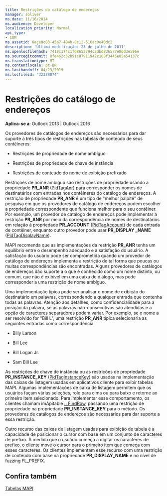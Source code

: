 ```yaml
---
title: Restrições do catálogo de endereços
manager: soliver
ms.date: 11/16/2014
ms.audience: Developer
localization_priority: Normal
api_type:
- COM
ms.assetid: 6ace8c03-45a7-484b-8c12-516ac0e40dc2
description: 'Última modificação: 23 de julho de 2011'
ms.openlocfilehash: 7419c174c1f68653794c2dbd836577e8dd3e596e
ms.sourcegitcommit: 8fe462c32b91c87911942c188f3445e85a54137c
ms.translationtype: MT
ms.contentlocale: pt-BR
ms.lasthandoff: 04/23/2019
ms.locfileid: "32328074"
---
```

# <a name="address-book-restrictions"></a>Restrições do catálogo de endereços

  
  
**Aplica-se a**: Outlook 2013 | Outlook 2016 
  
Os provedores de catálogos de endereços são necessários para dar suporte a três tipos de restrições nas tabelas de conteúdo de seus contêineres:
  
- Restrições de propriedade de nome ambíguo
    
- Restrições de propriedade de chave de instância
    
- Restrições de conteúdo do nome de exibição prefixado
    
Restrições de nome ambíguo são restrições de propriedade usando a propriedade **PR_ANR** ([PidTagAnr](pidtaganr-canonical-property.md)) para corresponder os nomes de destinatários com entradas nos contêineres do catálogo de endereços. A restrição de propriedade **PR_ANR** é um tipo de "melhor palpite" de pesquisa em que os provedores de catálogo de endereços podem escolher a propriedade correspondente que funciona melhor para o seu contêiner. Por exemplo, um provedor de catálogo de endereços pode implementar a restrição **PR_ANR** por meio da correspondência de nomes de destinatários em relação à propriedade **PR_ACCOUNT** ([PidTagAccount](pidtagaccount-canonical-property.md)) de cada entrada de contêiner, enquanto outro provedor pode usar **PR_DISPLAY _NAME** ([PidTagDisplayName](pidtagdisplayname-canonical-property.md)).
  
MAPI recomenda que as implementações da restrição **PR_ANR** tenha um equilíbrio entre o desempenho adequado e a satisfação do usuário. A satisfação do usuário pode ser comprometida quando um provedor de catálogo de endereços implementa a restrição de tal forma que poucas ou muitas correspondências são encontradas. Alguns provedores de catálogos de endereços dão suporte a o que é conhecido como um nome distinto, ou comum, que não é exibível em uma caixa de diálogo, mas pode corresponder a uma restrição de nome ambíguo. 
  
Uma implementação típica pode ser analisar o nome de exibição do destinatário em palavras, correspondendo a qualquer entrada que contenha todas as palavras. Atenção aos detalhes, como confidencialidade para a posição da palavra, se as palavras não-consecutivas são atendidas e a opção de caracteres separadores podem variar. Por exemplo, se o nome a ser resolvido for "Bill L", uma restrição **PR_ANR** típica selecionaria as seguintes entradas como correspondência: 
  
- Billy Larson
    
- Bill Lee
    
- Bill Logan Jr. 
    
- Sam Bill Lee
    
As restrições de chave de instância ou as restrições de propriedade **PR_INSTANCE_KEY** ([PidTagInstanceKey](pidtaginstancekey-canonical-property.md)) são usadas na implementação das caixas de listagem usadas em aplicativos cliente para exibir tabelas MAPI. Algumas implementações de caixa de listagem permitem que os usuários façam várias seleções, role para cima ou para baixo e retorne ao primeiro item selecionado. Para implementar esse comportamento, os clientes chamam imApitable [:: FindRow](imapitable-findrow.md), passando uma restrição de propriedade na propriedade **PR_INSTANCE_KEY** para o método. Os provedores de catálogos de endereços são necessários para dar suporte a essa restrição. 
  
Outro recurso das caixas de listagem usadas para exibição de tabela é a capacidade de posicionar o cursor com base em um conjunto de caracteres de prefixo. À medida que o usuário começa a digitar os caracteres de prefixo, o cliente move o cursor para o primeiro item que começa com esses caracteres. Os clientes implementam esse recurso com uma restrição de conteúdo com base na propriedade **PR_DISPLAY_NAME** e no nível de fuzzing FL_PREFIX. 
  
## <a name="see-also"></a>Confira também



[Tabelas MAPI](mapi-tables.md)

